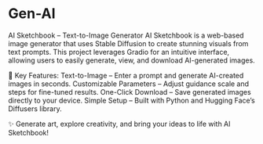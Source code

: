# Gen-AI
AI Sketchbook – Text-to-Image Generator
AI Sketchbook is a web-based image generator that uses Stable Diffusion to create stunning visuals from text prompts. This project leverages Gradio for an intuitive interface, allowing users to easily generate, view, and download AI-generated images.

🚀 Key Features:
Text-to-Image – Enter a prompt and generate AI-created images in seconds.
Customizable Parameters – Adjust guidance scale and steps for fine-tuned results.
One-Click Download – Save generated images directly to your device.
Simple Setup – Built with Python and Hugging Face’s Diffusers library.

✨ Generate art, explore creativity, and bring your ideas to life with AI Sketchbook!
